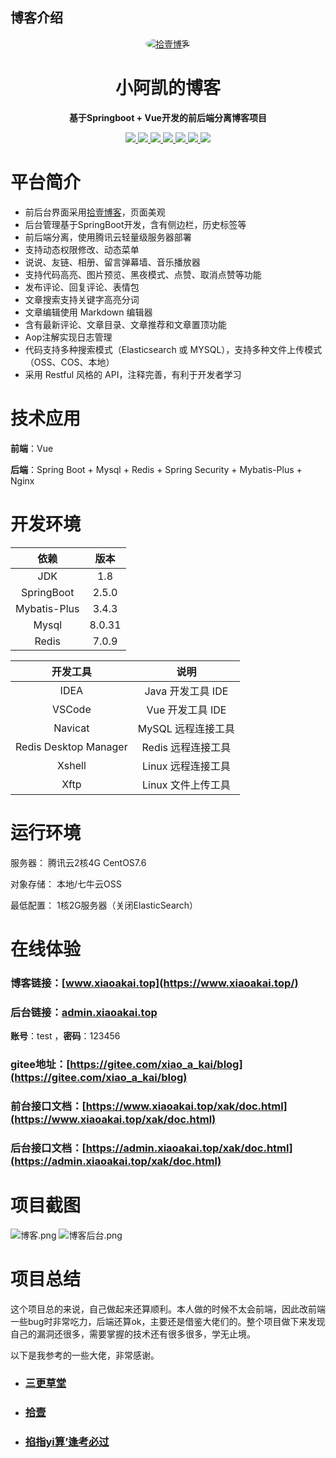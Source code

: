 ## 博客介绍

<p align="center">
  <a href="https://www.xiaoakai.top">
    <img src="https://www.xiaoakai.top/51cdbf71f3234e46bad24365d04a74c1.png" alt="拾壹博客" style="border-radius: 50%">
  </a>
</p>

<center>

# 小阿凯的博客
**基于Springboot + Vue开发的前后端分离博客项目**

</center>




<p align="center">
   <a target="_blank" href="https://github.com/Xiaoakaikai/blog">
      <img src="https://img.shields.io/hexpm/l/plug.svg"/>
      <img src="https://img.shields.io/badge/JDK-1.8+-green.svg"/>
      <img src="https://img.shields.io/badge/springboot-2.5.0-green"/>
      <img src="https://img.shields.io/badge/vue-2.5.17-green"/>
      <img src="https://img.shields.io/badge/mysql-8.0.28-green"/>
      <img src="https://img.shields.io/badge/mybatis--plus-3.4.3-green"/>
      <img src="https://img.shields.io/badge/redis-7.0.9-green"/>
   </a>
</p>

# 平台简介
* 前后台界面采用[拾壹博客](https://gitee.com/quequnlong/shiyi-blog)，页面美观
* 后台管理基于SpringBoot开发，含有侧边栏，历史标签等
* 前后端分离，使用腾讯云轻量级服务器部署
* 支持动态权限修改、动态菜单
* 说说、友链、相册、留言弹幕墙、音乐播放器
* 支持代码高亮、图片预览、黑夜模式、点赞、取消点赞等功能
* 发布评论、回复评论、表情包
* 文章搜索支持关键字高亮分词
* 文章编辑使用 Markdown 编辑器
* 含有最新评论、文章目录、文章推荐和文章置顶功能
* Aop注解实现日志管理
* 代码支持多种搜索模式（Elasticsearch 或 MYSQL），支持多种文件上传模式（OSS、COS、本地）
* 采用 Restful 风格的 API，注释完善，有利于开发者学习

# 技术应用

**前端**：Vue

**后端**：Spring Boot + Mysql + Redis + Spring Security + Mybatis-Plus + Nginx

# 开发环境

依赖|版本
:-:|:-:
JDK|1.8
SpringBoot|2.5.0
Mybatis-Plus|3.4.3
Mysql|8.0.31
Redis|7.0.9

开发工具|说明
:-:|:-:
IDEA|Java 开发工具 IDE
VSCode|Vue 开发工具 IDE
Navicat|MySQL 远程连接工具
Redis Desktop Manager|Redis 远程连接工具
Xshell|Linux 远程连接工具
Xftp|Linux 文件上传工具

# 运行环境
服务器： 腾讯云2核4G CentOS7.6

对象存储： 本地/七牛云OSS

最低配置： 1核2G服务器（关闭ElasticSearch）

# 在线体验

### **博客链接**：[www.xiaoakai.top](https://www.xiaoakai.top/)

### **后台链接**：[admin.xiaoakai.top](https://admin.xiaoakai.top/)
**账号**：test ，**密码**：123456

### **gitee地址**：[https://gitee.com/xiao_a_kai/blog](https://gitee.com/xiao_a_kai/blog)
### 前台接口文档：[https://www.xiaoakai.top/xak/doc.html](https://www.xiaoakai.top/xak/doc.html)
### 后台接口文档：[https://admin.xiaoakai.top/xak/doc.html](https://admin.xiaoakai.top/xak/doc.html)

# 项目截图
![博客.png](https://www.xiaoakai.top/ec214c39a27c4ce59c9ee047cb306711.png)
![博客后台.png](https://www.xiaoakai.top/039e34e492404187ba0e204aa1e965e8.png)

# 项目总结

这个项目总的来说，自己做起来还算顺利。本人做的时候不太会前端，因此改前端一些bug时非常吃力，后端还算ok，主要还是借鉴大佬们的。整个项目做下来发现自己的漏洞还很多，需要掌握的技术还有很多很多，学无止境。

以下是我参考的一些大佬，非常感谢。
* ### [三更草堂](https://www.bilibili.com/video/BV1hq4y1F7zk/?spm_id_from=333.1007.top_right_bar_window_custom_collection.content.click&vd_source=927c70bec54714105e8a68e14960109f)
* ### [拾壹](https://gitee.com/quequnlong/shiyi-blog)
* ### [掐指yi算’逢考必过](https://gitee.com/wu_shengdong/blog)